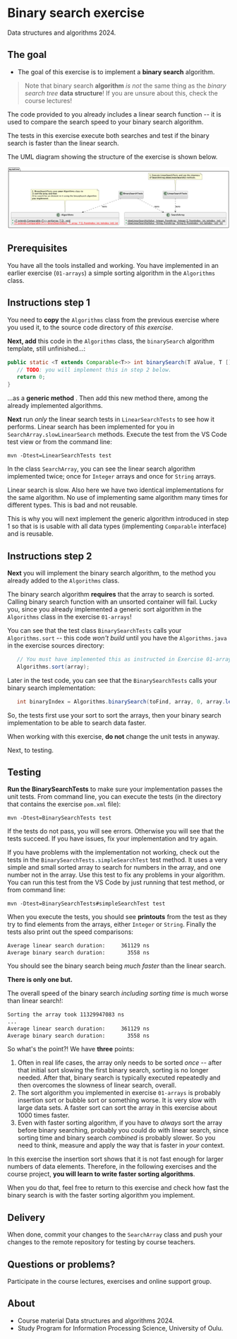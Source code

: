 # Binary search exercise

Data structures and algorithms 2024.

## The goal

* The goal of this exercise is to implement a **binary search** algorithm.

> Note that binary search **algorithm** *is not* the same thing as the *binary search tree* **data structure**! If you are unsure about this, check the course lectures!

The code provided to you already includes a linear search function -- it is used to compare the search speed to your binary search algorithm.

The tests in this exercise execute both searches and test if the binary search is faster than the linear search.

The UML diagram showing the structure of the exercise is shown below.

![UML class diagram](classes.png)

## Prerequisites

You have all the tools installed and working. You have implemented in an earlier exercise (`01-arrays`) a simple sorting algorithm in the `Algorithms` class.

## Instructions step 1

You need to **copy** the `Algorithms` class from the previous exercise where you used it, to the source code directory of *this exercise*.

**Next, add** this code in the `Algorithms` class, the `binarySearch` algorithm template, still unfinished...:

```Java
public static <T extends Comparable<T>> int binarySearch(T aValue, T [] fromArray, int fromIndex, int toIndex) {
   // TODO: you will implement this in step 2 below.
   return 0;
}
```

...as a **generic method** . Then add this new method there, among the already implemented algorithms.

**Next** run *only* the linear search tests in `LinearSearchTests` to see how it performs. Linear search has been implemented for you in `SearchArray.slowLinearSearch` methods. Execute the test from the VS Code test view or from the command line:

```console
mvn -Dtest=LinearSearchTests test
```

In the class `SearchArray`, you can see the linear search algorithm implemented twice; once for `Integer` arrays and once for `String` arrays.

Linear search is slow. Also here we have two identical implementations for the same  algorithm. No use of implementing same algorithm many times for different types. This is bad and not reusable.

This is why you will next implement the generic algorithm introduced in step 1 so that is is usable with all data types (implementing `Comparable` interface) and is reusable.

## Instructions step 2

**Next** you will implement the binary search algorithm, to the method you already added to the `Algorithms` class.

The binary search algorithm **requires** that the array to search is sorted. Calling binary search function with an unsorted container will fail. Lucky you, since you already implemented a generic sort algorithm in the `Algorithms` class in the exercise `01-arrays`!

You can see that the test class `BinarySearchTests` calls your `Algorithms.sort` -- this code *won't build* until you have the `Algorithms.java` in the exercise sources directory:

```Java
   // You must have implemented this as instructed in Exercise 01-arrays!
   Algorithms.sort(array);
```

Later in the test code, you can see that the `BinarySearchTests` calls your binary search implementation:

```Java
   int binaryIndex = Algorithms.binarySearch(toFind, array, 0, array.length - 1);
```

So, the tests first use your sort to sort the arrays, then your binary search implementation to be able to search data faster.

When working with this exercise, **do not** change the unit tests in anyway.

Next, to testing.

## Testing

**Run the BinarySearchTests** to make sure your implementation passes the unit tests. From command line, you can execute the tests (in the directory that contains the exercise `pom.xml` file):

```terminal
mvn -Dtest=BinarySearchTests test
```

If the tests do not pass, you will see errors. Otherwise you will see that the tests succeed. If you have issues, fix your implementation and try again.

If you have problems with the implementation not working, check out the tests in the `BinarySearchTests.simpleSearchTest` test method. It uses a very simple and small sorted array to search for numbers in the array, and one number not in the array. Use this test to fix any problems in your algorithm. You can run this test from the VS Code by just running that test method, or from command line:

```console
mvn -Dtest=BinarySearchTests#simpleSearchTest test
```

When you execute the tests, you should see **printouts** from the test as they try to find elements from the arrays, either `Integer` or `String`. Finally the tests also print out the speed comparisons:

```console
Average linear search duration:     361129 ns
Average binary search duration:       3558 ns
```

You should see the binary search being *much faster* than the linear search.

**There is only one but.**

The overall speed of the binary search *including sorting time* is much worse than linear search!:

```console
Sorting the array took 11329947083 ns
...
Average linear search duration:     361129 ns
Average binary search duration:       3558 ns
```

So what's the point?! We have **three** points:

1. Often in real life cases, the array only needs to be sorted *once* -- after that initial sort slowing the first binary search, sorting is no longer needed. After that, binary search is typically executed repeatedly and then overcomes the slowness of linear search, overall.
2. The sort algorithm you implemented in exercise `01-arrays` is probably insertion sort or bubble sort or something worse. It is very slow with large data sets. A faster sort can sort the array in this exercise about 1000 times faster.
3. Even with faster sorting algorithm, if you have to *always* sort the array before binary searching, probably you could do with linear search, since sorting time and binary search *combined* is probably slower. So you need to think, measure and apply the way that is faster in *your* context.

In this exercise the insertion sort shows that it is not fast enough for larger numbers of data elements. Therefore, in the following exercises and the course project, **you will learn to write faster sorting algorithms**.

When you do that, feel free to return to this exercise and check how fast the binary search is with the faster sorting algorithm you implement.

## Delivery

When done, commit your changes to the `SearchArray` class and push your changes to the remote repository for testing by course teachers.

## Questions or problems?

Participate in the course lectures, exercises and online support group.

## About

* Course material Data structures and algorithms 2024.
* Study Program for Information Processing Science, University of Oulu.
